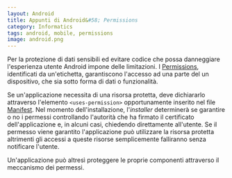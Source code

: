 ```yaml
---
layout: Android
title: Appunti di Android&#58; Permissions
category: Informatics
tags: android, mobile, permissions
image: android.png
---
```

Per la protezione di dati sensibili ed evitare codice che possa danneggiare l'esperienza utente Android impone delle limitazioni. I [Permissions](http://developer.android.com/guide/topics/security/permissions.html), identificati da un'etichetta, garantiscono l'accesso ad una parte del un dispositivo, che sia sotto forma di dati o funzionalità.

Se un'applicazione necessita di una risorsa protetta, deve dichiararlo attraverso l'elemento `<uses-permission>` opportunamente inserito nel file [Manifest](http://developer.android.com/guide/topics/manifest/manifest-intro.html). Nel momento dell'installazione, l'_installer_ determinerà se garantire o no i permessi controllando l'autorità che ha firmato il certificato dell'applicazione e, in alcuni casi, chiedendo direttamente all'utente. Se il permesso viene garantito l'applicazione può utilizzare la risorsa protetta altrimenti gli accessi a queste risorse semplicemente falliranno senza notificare l'utente.

Un'applicazione può altresì proteggere le proprie componenti attraverso il meccanismo dei permessi.
